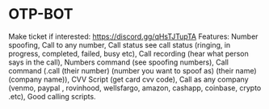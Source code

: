 # OTP-BOT
Make ticket if interested: https://discord.gg/qHsTJTupTA  Features: Number spoofing, Call to any number, Call status see call status (ringing, in progress, completed, failed, busy etc), Call recording (hear what person says in the call), Numbers command (see spoofing numbers), Call command (.call (their number) (number you want to spoof as) (their name) (company name)), CVV Script (get card cvv code), Call as any company (venmo, paypal , rovinhood, wellsfargo, amazon, cashapp, coinbase, crypto .etc), Good calling scripts.
